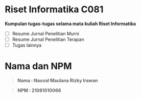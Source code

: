 # Riset Informatika C081 
**Kumpulan tugas-tugas selama mata kuliah Riset Informatika**
- [ ] Resume Jurnal Penelitian Murni 
- [ ] Resume Jurnal Penelitian Terapan
- [ ] Tugas lainnya
# Nama dan NPM
> **Nama : Nauval Maulana Rizky Irawan**

> **NPM : 21081010066**
